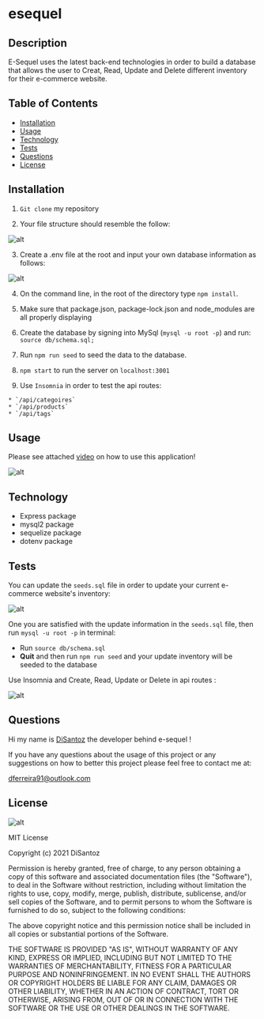 # esequel

## Description

E-Sequel uses the latest back-end technologies in order to build a database that allows the user to Creat, Read, Update and Delete different inventory for their e-commerce website.

  ## Table of Contents
  * [Installation](#installation)
  * [Usage](#usage)
  * [Technology](#technology)
  * [Tests](#tests)
  * [Questions](#questions)
  * [License](#license)

  ## Installation

  1. `Git clone` my repository 

  2. Your file structure should resemble the follow:

  ![alt](./assets/images/file.png)

  3. Create a .env file at the root and input your own database information as follows:

  ![alt](./assets/images/env.png)

  4. On the command line, in the root of the directory type `npm install`. 

  5. Make sure that package.json, package-lock.json and node_modules are all properly displaying

  6. Create the database by signing into MySql (`mysql -u root -p`) and run: ` source db/schema.sql; `


  7. Run `npm run seed` to seed the data to the database.

  8. `npm start` to run the server on `localhost:3001`

  9. Use `Insomnia` in order to test the api routes:
  
    * `/api/categoires`
    * `/api/products`
    * `/api/tags`


## Usage

  Please see attached [video](https://drive.google.com/file/d/1FQPOqr2RSM_eux22UpoFSY3gW1Hz_NWE/view?usp=sharing) on how to use this application!

  ![alt](./assets/images/show.gif)

## Technology

* Express package
* mysql2 package
* sequelize package
* dotenv package


  
   
## Tests

  You can update the `seeds.sql` file in order to update your current e-commerce website's inventory:
  
  ![alt](./assets/images/product.png)

  One you are satisfied with the update information in the `seeds.sql` file, then run `mysql -u root -p` in terminal:
  * Run `source db/schema.sql`
  * **Quit** and then run `npm run seed` and your update inventory will be seeded to the database

  Use Insomnia and Create, Read, Update or Delete in api routes :

  ![alt](./assets/images/insomnia.png)



## Questions
  
  Hi my name is [DiSantoz](https://github.com/DiSantoz) the developer behind e-sequel !

  
  If you have any questions about the usage of this project or any suggestions on how to better this project please feel free to contact me at:

  dferreira91@outlook.com

## License
![alt](https://img.shields.io/npm/l/inquirer)

MIT License

Copyright (c) 2021 DiSantoz

Permission is hereby granted, free of charge, to any person obtaining a copy
of this software and associated documentation files (the "Software"), to deal
in the Software without restriction, including without limitation the rights
to use, copy, modify, merge, publish, distribute, sublicense, and/or sell
copies of the Software, and to permit persons to whom the Software is
furnished to do so, subject to the following conditions:

The above copyright notice and this permission notice shall be included in all
copies or substantial portions of the Software.

THE SOFTWARE IS PROVIDED "AS IS", WITHOUT WARRANTY OF ANY KIND, EXPRESS OR
IMPLIED, INCLUDING BUT NOT LIMITED TO THE WARRANTIES OF MERCHANTABILITY,
FITNESS FOR A PARTICULAR PURPOSE AND NONINFRINGEMENT. IN NO EVENT SHALL THE
AUTHORS OR COPYRIGHT HOLDERS BE LIABLE FOR ANY CLAIM, DAMAGES OR OTHER
LIABILITY, WHETHER IN AN ACTION OF CONTRACT, TORT OR OTHERWISE, ARISING FROM,
OUT OF OR IN CONNECTION WITH THE SOFTWARE OR THE USE OR OTHER DEALINGS IN THE
SOFTWARE.
